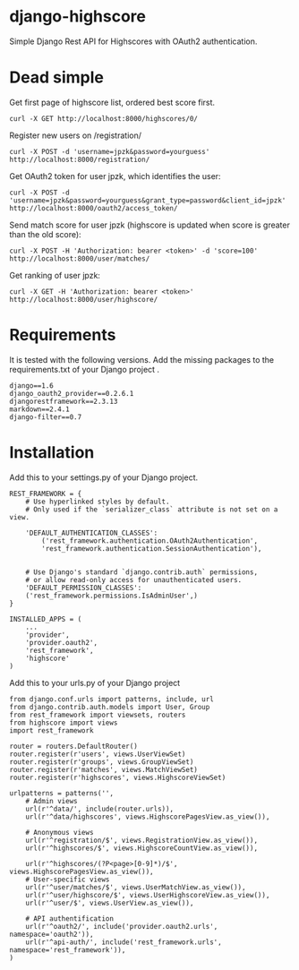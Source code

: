 django-highscore
================

Simple Django Rest API for Highscores with OAuth2 authentication.

Dead simple
===========

Get first page of highscore list, ordered best score first.

    curl -X GET http://localhost:8000/highscores/0/

Register new users on /registration/ 

    curl -X POST -d 'username=jpzk&password=yourguess' http://localhost:8000/registration/

Get OAuth2 token for user jpzk, which identifies the user:

    curl -X POST -d 'username=jpzk&password=yourguess&grant_type=password&client_id=jpzk' http://localhost:8000/oauth2/access_token/

Send match score for user jpzk (highscore is updated when score is greater than the old score):

    curl -X POST -H 'Authorization: bearer <token>' -d 'score=100' http://localhost:8000/user/matches/

Get ranking of user jpzk:

    curl -X GET -H 'Authorization: bearer <token>' http://localhost:8000/user/highscore/ 

Requirements
============

It is tested with the following versions. Add the missing packages to the requirements.txt of your Django project .

    django==1.6
    django_oauth2_provider==0.2.6.1
    djangorestframework==2.3.13
    markdown==2.4.1
    django-filter==0.7
    
Installation
============

Add this to your settings.py of your Django project.

    REST_FRAMEWORK = {
        # Use hyperlinked styles by default.
        # Only used if the `serializer_class` attribute is not set on a view.
 
        'DEFAULT_AUTHENTICATION_CLASSES': 
            ('rest_framework.authentication.OAuth2Authentication',
            'rest_framework.authentication.SessionAuthentication'),

   
        # Use Django's standard `django.contrib.auth` permissions,
        # or allow read-only access for unauthenticated users.
        'DEFAULT_PERMISSION_CLASSES': 
        ('rest_framework.permissions.IsAdminUser',) 
    }
    
    INSTALLED_APPS = (
        ...
        'provider',
        'provider.oauth2',
        'rest_framework',
        'highscore'
    )
    
Add this to your urls.py of your Django project

    from django.conf.urls import patterns, include, url
    from django.contrib.auth.models import User, Group
    from rest_framework import viewsets, routers
    from highscore import views
    import rest_framework
    
    router = routers.DefaultRouter()
    router.register(r'users', views.UserViewSet)
    router.register(r'groups', views.GroupViewSet)
    router.register(r'matches', views.MatchViewSet)
    router.register(r'highscores', views.HighscoreViewSet)
    
    urlpatterns = patterns('',
        # Admin views
        url(r'^data/', include(router.urls)),
        url(r'^data/highscores', views.HighscorePagesView.as_view()),
    
        # Anonymous views
        url(r'^registration/$', views.RegistrationView.as_view()),
        url(r'^highscores/$', views.HighscoreCountView.as_view()),
    
        url(r'^highscores/(?P<page>[0-9]*)/$', views.HighscorePagesView.as_view()),
        # User-specific views
        url(r'^user/matches/$', views.UserMatchView.as_view()),
        url(r'^user/highscore/$', views.UserHighscoreView.as_view()),
        url(r'^user/$', views.UserView.as_view()),
        
        # API authentification
        url(r'^oauth2/', include('provider.oauth2.urls', namespace='oauth2')),
        url(r'^api-auth/', include('rest_framework.urls', namespace='rest_framework')),
    )  
